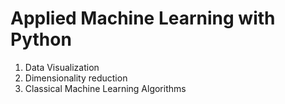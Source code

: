 # Applied Machine Learning with Python

1. Data Visualization<br/>
2. Dimensionality reduction<br/>
3. Classical Machine Learning Algorithms

